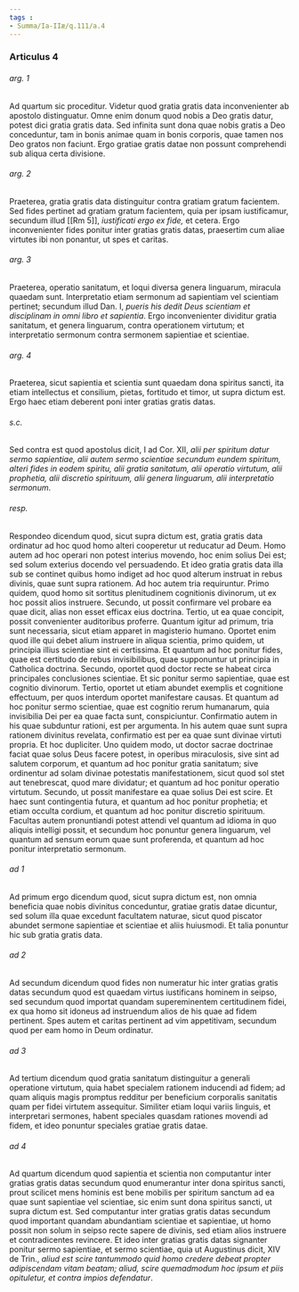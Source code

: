 ```yaml
---
tags : 
- Summa/Ia-IIæ/q.111/a.4
---
```


### Articulus 4

###### arg. 1
Ad quartum sic proceditur. Videtur quod gratia gratis data inconvenienter ab apostolo distinguatur. Omne enim donum quod nobis a Deo gratis datur, potest dici gratia gratis data. Sed infinita sunt dona quae nobis gratis a Deo conceduntur, tam in bonis animae quam in bonis corporis, quae tamen nos Deo gratos non faciunt. Ergo gratiae gratis datae non possunt comprehendi sub aliqua certa divisione.

###### arg. 2
Praeterea, gratia gratis data distinguitur contra gratiam gratum facientem. Sed fides pertinet ad gratiam gratum facientem, quia per ipsam iustificamur, secundum illud [[Rm 5]], *iustificati ergo ex fide,* et cetera. Ergo inconvenienter fides ponitur inter gratias gratis datas, praesertim cum aliae virtutes ibi non ponantur, ut spes et caritas.

###### arg. 3
Praeterea, operatio sanitatum, et loqui diversa genera linguarum, miracula quaedam sunt. Interpretatio etiam sermonum ad sapientiam vel scientiam pertinet; secundum illud Dan. I, *pueris his dedit Deus scientiam et disciplinam in omni libro et sapientia*. Ergo inconvenienter dividitur gratia sanitatum, et genera linguarum, contra operationem virtutum; et interpretatio sermonum contra sermonem sapientiae et scientiae.

###### arg. 4
Praeterea, sicut sapientia et scientia sunt quaedam dona spiritus sancti, ita etiam intellectus et consilium, pietas, fortitudo et timor, ut supra dictum est. Ergo haec etiam deberent poni inter gratias gratis datas.

###### s.c.
Sed contra est quod apostolus dicit, I ad Cor. XII, *alii per spiritum datur sermo sapientiae, alii autem sermo scientiae secundum eundem spiritum, alteri fides in eodem spiritu, alii gratia sanitatum, alii operatio virtutum, alii prophetia, alii discretio spirituum, alii genera linguarum, alii interpretatio sermonum*.

###### resp.
Respondeo dicendum quod, sicut supra dictum est, gratia gratis data ordinatur ad hoc quod homo alteri cooperetur ut reducatur ad Deum. Homo autem ad hoc operari non potest interius movendo, hoc enim solius Dei est; sed solum exterius docendo vel persuadendo. Et ideo gratia gratis data illa sub se continet quibus homo indiget ad hoc quod alterum instruat in rebus divinis, quae sunt supra rationem. Ad hoc autem tria requiruntur. Primo quidem, quod homo sit sortitus plenitudinem cognitionis divinorum, ut ex hoc possit alios instruere. Secundo, ut possit confirmare vel probare ea quae dicit, alias non esset efficax eius doctrina. Tertio, ut ea quae concipit, possit convenienter auditoribus proferre. Quantum igitur ad primum, tria sunt necessaria, sicut etiam apparet in magisterio humano. Oportet enim quod ille qui debet alium instruere in aliqua scientia, primo quidem, ut principia illius scientiae sint ei certissima. Et quantum ad hoc ponitur fides, quae est certitudo de rebus invisibilibus, quae supponuntur ut principia in Catholica doctrina. Secundo, oportet quod doctor recte se habeat circa principales conclusiones scientiae. Et sic ponitur sermo sapientiae, quae est cognitio divinorum. Tertio, oportet ut etiam abundet exemplis et cognitione effectuum, per quos interdum oportet manifestare causas. Et quantum ad hoc ponitur sermo scientiae, quae est cognitio rerum humanarum, quia invisibilia Dei per ea quae facta sunt, conspiciuntur. Confirmatio autem in his quae subduntur rationi, est per argumenta. In his autem quae sunt supra rationem divinitus revelata, confirmatio est per ea quae sunt divinae virtuti propria. Et hoc dupliciter. Uno quidem modo, ut doctor sacrae doctrinae faciat quae solus Deus facere potest, in operibus miraculosis, sive sint ad salutem corporum, et quantum ad hoc ponitur gratia sanitatum; sive ordinentur ad solam divinae potestatis manifestationem, sicut quod sol stet aut tenebrescat, quod mare dividatur; et quantum ad hoc ponitur operatio virtutum. Secundo, ut possit manifestare ea quae solius Dei est scire. Et haec sunt contingentia futura, et quantum ad hoc ponitur prophetia; et etiam occulta cordium, et quantum ad hoc ponitur discretio spirituum. Facultas autem pronuntiandi potest attendi vel quantum ad idioma in quo aliquis intelligi possit, et secundum hoc ponuntur genera linguarum, vel quantum ad sensum eorum quae sunt proferenda, et quantum ad hoc ponitur interpretatio sermonum.

###### ad 1
Ad primum ergo dicendum quod, sicut supra dictum est, non omnia beneficia quae nobis divinitus conceduntur, gratiae gratis datae dicuntur, sed solum illa quae excedunt facultatem naturae, sicut quod piscator abundet sermone sapientiae et scientiae et aliis huiusmodi. Et talia ponuntur hic sub gratia gratis data.

###### ad 2
Ad secundum dicendum quod fides non numeratur hic inter gratias gratis datas secundum quod est quaedam virtus iustificans hominem in seipso, sed secundum quod importat quandam supereminentem certitudinem fidei, ex qua homo sit idoneus ad instruendum alios de his quae ad fidem pertinent. Spes autem et caritas pertinent ad vim appetitivam, secundum quod per eam homo in Deum ordinatur.

###### ad 3
Ad tertium dicendum quod gratia sanitatum distinguitur a generali operatione virtutum, quia habet specialem rationem inducendi ad fidem; ad quam aliquis magis promptus redditur per beneficium corporalis sanitatis quam per fidei virtutem assequitur. Similiter etiam loqui variis linguis, et interpretari sermones, habent speciales quasdam rationes movendi ad fidem, et ideo ponuntur speciales gratiae gratis datae.

###### ad 4
Ad quartum dicendum quod sapientia et scientia non computantur inter gratias gratis datas secundum quod enumerantur inter dona spiritus sancti, prout scilicet mens hominis est bene mobilis per spiritum sanctum ad ea quae sunt sapientiae vel scientiae, sic enim sunt dona spiritus sancti, ut supra dictum est. Sed computantur inter gratias gratis datas secundum quod important quandam abundantiam scientiae et sapientiae, ut homo possit non solum in seipso recte sapere de divinis, sed etiam alios instruere et contradicentes revincere. Et ideo inter gratias gratis datas signanter ponitur sermo sapientiae, et sermo scientiae, quia ut Augustinus dicit, XIV de Trin., *aliud est scire tantummodo quid homo credere debeat propter adipiscendam vitam beatam; aliud, scire quemadmodum hoc ipsum et piis opituletur, et contra impios defendatur*.

